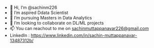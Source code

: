 - 👋 Hi, I’m @sachinm226
- 👀 I’m aspired Ddata Scientist
- 🌱 I’m pursuing Masters in Data Analytics
- 💞️ I’m looking to collaborate on DL/ML projects
- 📫 You can reachout to me on sachinmuttappanavar226@gmail.com
- LinkedIn : https://www.linkedin.com/in/sachin-muttappanavar-13487312b/

<!---
https://github.com/sachinm226?tab=repositories is a ✨ special ✨ repository because its `README.md` (this file) appears on your GitHub profile.
You can click the Preview link to take a look at your changes.
--->
